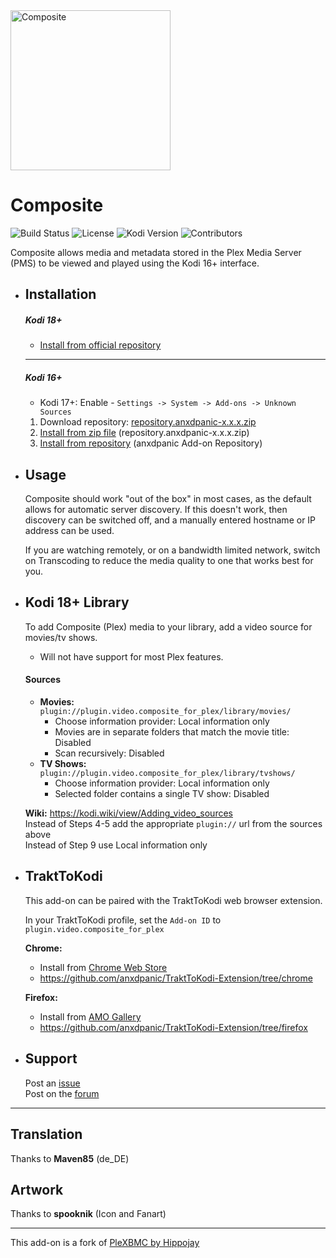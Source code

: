 <img src="https://raw.githubusercontent.com/anxdpanic/plugin.video.composite_for_plex/master/icon.png" width="256" height="256" alt="Composite">

# Composite

![Build Status](https://img.shields.io/travis/anxdpanic/plugin.video.composite_for_plex/master.svg)
![License](https://img.shields.io/badge/license-GPL--2.0--or--later-success.svg)
![Kodi Version](https://img.shields.io/badge/kodi-jarvis%2B-success.svg)
![Contributors](https://img.shields.io/github/contributors/anxdpanic/plugin.video.composite_for_plex.svg)

Composite allows media and metadata stored in the Plex Media Server (PMS) to be viewed and played using the Kodi 16+ interface.

- Installation
    -
    ##### Kodi 18+
    * [Install from official repository](https://kodi.wiki/view/HOW-TO:Install_add-ons)
    
    ---
    
    ##### Kodi 16+
    * Kodi 17+: Enable - `Settings -> System -> Add-ons -> Unknown Sources`
    1. Download repository: [repository.anxdpanic-x.x.x.zip](https://github.com/anxdpanic/_repository/raw/master/zips/repository.anxdpanic/repository.anxdpanic-0.9.8.zip)
    2. [Install from zip file](http://kodi.wiki/view/Add-on_manager#How_to_install_from_a_ZIP_file) (repository.anxdpanic-x.x.x.zip)
    3. [Install from repository](http://kodi.wiki/view/add-on_manager#How_to_install_add-ons_from_a_repository) (anxdpanic Add-on Repository)

- Usage
    -

    Composite should work "out of the box" in most cases, as the default allows for automatic server discovery.
    If this doesn't work, then discovery can be switched off, and a manually entered hostname or IP address can be used.

    If you are watching remotely, or on a bandwidth limited network, switch on Transcoding to reduce the media quality
    to one that works best for you.

- Kodi 18+ Library
    -
    
    To add Composite (Plex) media to your library, add a video source for movies/tv shows.
 
    - Will not have support for most Plex features.
    
    #### Sources
   
    - **Movies:** `plugin://plugin.video.composite_for_plex/library/movies/`
      - Choose information provider: Local information only
      - Movies are in separate folders that match the movie title: Disabled
      - Scan recursively: Disabled
    - **TV Shows:** `plugin://plugin.video.composite_for_plex/library/tvshows/`
      - Choose information provider: Local information only
      - Selected folder contains a single TV show: Disabled

    **Wiki:** https://kodi.wiki/view/Adding_video_sources <br/>
    Instead of Steps 4-5 add the appropriate `plugin://` url from the sources above <br/>
    Instead of Step 9 use Local information only

- TraktToKodi
    -
    
    This add-on can be paired with the TraktToKodi web browser extension. <br/>
    
    In your TraktToKodi profile, set the `Add-on ID` to `plugin.video.composite_for_plex`

    **Chrome:**
    - Install from [Chrome Web Store](https://chrome.google.com/webstore/detail/trakttokodi/jongfgkokmlpdekeljpegeldjofbageo) <br/>
    - https://github.com/anxdpanic/TraktToKodi-Extension/tree/chrome
    
    **Firefox:**
    - Install from [AMO Gallery](https://addons.mozilla.org/en-US/firefox/addon/trakttokodi/)
    - https://github.com/anxdpanic/TraktToKodi-Extension/tree/firefox

- Support
    -
  
    Post an [issue](https://github.com/anxdpanic/plugin.video.composite_for_plex/issues)  
    Post on the [forum](https://forum.kodi.tv/showthread.php?tid=351179) 
---

Translation
-
    
Thanks to **Maven85** (de_DE)

Artwork
-
    
Thanks to **spooknik** (Icon and Fanart)
    
--- 
This add-on is a fork of [PleXBMC by Hippojay](https://github.com/hippojay/plugin.video.plexbmc)


